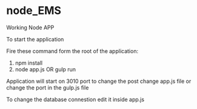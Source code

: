 # node_EMS
Working Node APP

To start the application

Fire these command form the root of the application:
1. npm install
2. node app.js OR gulp run

Application will start on 3010 port
to change the post change app.js file or change the port in the gulp.js file


To change the database connestion edit it inside app.js
